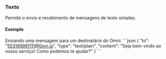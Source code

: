 ### Texto

Permite o envio e recebimento de mensagens de texto simples.

#### Exemplo

Enviando uma mensagem para um destinatário do Omni:
´´´json
{
    "to": "553199991111@0mn.io",
    "type": "text/plain",
    "content": "Seja bem-vindo ao nosso serviço! Como podemos te ajudar?"
}
´´´
